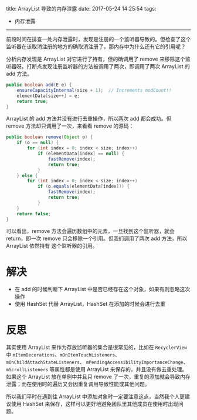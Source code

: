 title: ArrayList 导致的内存泄露
date: 2017-05-24 14:25:54
tags:
 - 内存泄露
---

前段时间在排查一处内存泄露时，发现是注册的一个监听器导致的。但检查了这个监听器在该取消注册的地方的确取消注册了，那内存中为什么还有它的引用呢？

<!--more-->

分析内存发现是 ArrayList 对它进行了持有，但的确调用了 remove 来移除这个监听器呀。打断点发现注册监听器的方法被调用了两次，即调用了两次 ArrayList 的 add 方法。

```java
public boolean add(E e) {
    ensureCapacityInternal(size + 1);  // Increments modCount!!
    elementData[size++] = e;
    return true;
}
```

ArrayList 的 add 方法并没有进行去重操作，所以两次 add 都会成功。但 remove 方法却只调用了一次，来看看 remove 的源码：

```java
public boolean remove(Object o) {
    if (o == null) {
        for (int index = 0; index < size; index++)
            if (elementData[index] == null) {
                fastRemove(index);
                return true;
            }
    } else {
        for (int index = 0; index < size; index++)
            if (o.equals(elementData[index])) {
                fastRemove(index);
                return true;
            }
    }
    return false;
}
```

可以看出，remove 方法会遍历数组中的元素，一旦找到这个监听器，就会 return，即一次 remove 只会移除一个引用。但我们调用了两次 add 方法，所以 ArrayList 依然持有 这个监听器的引用。

# 解决

  - 在 add 的时候判断下 ArrayList 中是否已经存在这个对象，如果有则忽略这次操作
  - 使用 HashSet 代替 ArrayList，HashSet 在添加的时候会进行去重
 
# 反思

  其实使用 ArrayList 来作为存放监听器的集合是很常见的，比如在 `RecyclerView`中 `mItemDecorations`、`mOnItemTouchListeners`、`mOnChildAttachStateListeners`、
  `mPendingAccessibilityImportanceChange`、`mScrollListeners` 等属性都是使用 ArrayList 来保存的，并且没有做去重处理。如果这个 ArrayList 放在单例中并且只 remove 了一次，重复的添加就会导致内存泄露；而在使用时的遍历又会因重复调用导致性能或其他问题。

  所以我们平时在遇到往 ArrayList 中添加对象时一定要注意这点，当然我个人更建议使用 HashSet 来保存，这样可以更好地避免团队里其他成员在使用时出现问题。